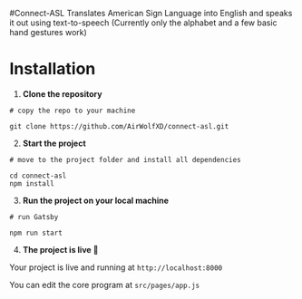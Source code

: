 #Connect-ASL
Translates American Sign Language into English and speaks it out using text-to-speech
(Currently only the alphabet and a few basic hand gestures work)

# Installation
1. **Clone the repository**

  ```shell
  # copy the repo to your machine

  git clone https://github.com/AirWolfXD/connect-asl.git
  ```

2. **Start the project**

  ```shell
  # move to the project folder and install all dependencies
  
  cd connect-asl
  npm install
  ```

3. **Run the project on your local machine**

  ```shell
  # run Gatsby

  npm run start
  ```

4. **The project is live 🚀**
  
  Your project is live and running at `http://localhost:8000`

  You can edit the core program at `src/pages/app.js`
